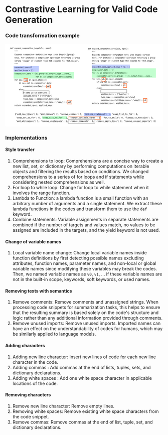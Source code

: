 # Contrastive Learning for Valid Code Generation

### Code transformation example

![Alt text](preprocess/example.png)

### Implementations
    
#### Style transfer 
1. Comprehensions to loop: Comprehensions are a concise way to create a new list, set, or dictionary by performing computations on iterable objects and filtering the results based on conditions. We changed comprehensions to a series of for loops and if statements while considering nested comprehensions as well.
2. For loop to while loop: Change for loop to while statement when it involves the range function.
3. Lambda to Function: a lambda function is a small function with an arbitrary number of arguments and a single statement. We extract these lambda functions in the codes and transform them to use the ```def``` keyword.
4. Combine statements: Variable assignments in separate statements are combined if the number of targets and values match, no values to be assigned are included in the targets, and the yield keyword is not used.

#### Change of variable names
1. Local variable name change: Change local variable names inside function definitions by first detecting possible names excluding attributes, function names, parameter names, and non-local or global variable names since modifying these variables may break the codes. Then, we named variable names as ```v0```, ```v1```, ... if these variable names are not in the built-in scope, keywords, soft keywords, or used names.

#### Removing texts with semantics

1. Remove comments: Remove comments and unassigned strings. When processing code snippets for summarization tasks, this helps to ensure that the resulting summary is based solely on the code's structure and logic rather than any additional information provided through comments.
2. Remove unused imports: Remove unused imports. Imported names can have an effect on the understandability of codes for humans, which may be similarly applied to language models.

#### Adding characters
1. Adding new line character: 
Insert new lines of code for each new line character in the code.
2. Adding commas : Add commas at the end of lists, tuples, sets, and dictionary declarations.
3. Adding white spaces : Add one white space character in applicable locations of the code.

#### Removing characters
1. Remove new line character: Remove empty lines.
2. Removing white spaces: Remove existing white space characters from the code snippet.
3. Remove commas: Remove commas at the end of list, tuple, set, and dictionary declarations.
